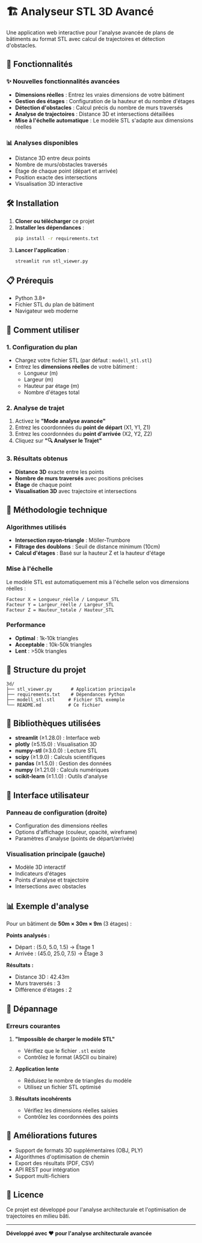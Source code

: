 # 🏗️ Analyseur STL 3D Avancé

Une application web interactive pour l'analyse avancée de plans de bâtiments au format STL avec calcul de trajectoires et détection d'obstacles.

## 🚀 Fonctionnalités

### ✨ Nouvelles fonctionnalités avancées
- **Dimensions réelles** : Entrez les vraies dimensions de votre bâtiment
- **Gestion des étages** : Configuration de la hauteur et du nombre d'étages
- **Détection d'obstacles** : Calcul précis du nombre de murs traversés
- **Analyse de trajectoires** : Distance 3D et intersections détaillées
- **Mise à l'échelle automatique** : Le modèle STL s'adapte aux dimensions réelles

### 📊 Analyses disponibles
- Distance 3D entre deux points
- Nombre de murs/obstacles traversés
- Étage de chaque point (départ et arrivée)
- Position exacte des intersections
- Visualisation 3D interactive

## 🛠️ Installation

1. **Cloner ou télécharger** ce projet
2. **Installer les dépendances** :
   ```bash
   pip install -r requirements.txt
   ```
3. **Lancer l'application** :
   ```bash
   streamlit run stl_viewer.py
   ```

## 📋 Prérequis

- Python 3.8+
- Fichier STL du plan de bâtiment
- Navigateur web moderne

## 🎯 Comment utiliser

### 1. Configuration du plan
- Chargez votre fichier STL (par défaut : `modell_stl.stl`)
- Entrez les **dimensions réelles** de votre bâtiment :
  - Longueur (m)
  - Largeur (m)
  - Hauteur par étage (m)
  - Nombre d'étages total

### 2. Analyse de trajet
1. Activez le **"Mode analyse avancée"**
2. Entrez les coordonnées du **point de départ** (X1, Y1, Z1)
3. Entrez les coordonnées du **point d'arrivée** (X2, Y2, Z2)
4. Cliquez sur **"🔍 Analyser le Trajet"**

### 3. Résultats obtenus
- **Distance 3D** exacte entre les points
- **Nombre de murs traversés** avec positions précises
- **Étage** de chaque point
- **Visualisation 3D** avec trajectoire et intersections

## 🔬 Méthodologie technique

### Algorithmes utilisés
- **Intersection rayon-triangle** : Möller-Trumbore
- **Filtrage des doublons** : Seuil de distance minimum (10cm)
- **Calcul d'étages** : Basé sur la hauteur Z et la hauteur d'étage

### Mise à l'échelle
Le modèle STL est automatiquement mis à l'échelle selon vos dimensions réelles :
```
Facteur X = Longueur_réelle / Longueur_STL
Facteur Y = Largeur_réelle / Largeur_STL  
Facteur Z = Hauteur_totale / Hauteur_STL
```

### Performance
- **Optimal** : 1k-10k triangles
- **Acceptable** : 10k-50k triangles
- **Lent** : >50k triangles

## 📁 Structure du projet

```
3d/
├── stl_viewer.py       # Application principale
├── requirements.txt    # Dépendances Python
├── modell_stl.stl     # Fichier STL exemple
└── README.md          # Ce fichier
```

## 🔧 Bibliothèques utilisées

- **streamlit** (≥1.28.0) : Interface web
- **plotly** (≥5.15.0) : Visualisation 3D
- **numpy-stl** (≥3.0.0) : Lecture STL
- **scipy** (≥1.9.0) : Calculs scientifiques
- **pandas** (≥1.5.0) : Gestion des données
- **numpy** (≥1.21.0) : Calculs numériques
- **scikit-learn** (≥1.1.0) : Outils d'analyse

## 🎨 Interface utilisateur

### Panneau de configuration (droite)
- Configuration des dimensions réelles
- Options d'affichage (couleur, opacité, wireframe)
- Paramètres d'analyse (points de départ/arrivée)

### Visualisation principale (gauche)
- Modèle 3D interactif
- Indicateurs d'étages
- Points d'analyse et trajectoire
- Intersections avec obstacles

## 📊 Exemple d'analyse

Pour un bâtiment de **50m × 30m × 9m** (3 étages) :

**Points analysés :**
- Départ : (5.0, 5.0, 1.5) → Étage 1
- Arrivée : (45.0, 25.0, 7.5) → Étage 3

**Résultats :**
- Distance 3D : 42.43m
- Murs traversés : 3
- Différence d'étages : 2

## 🐛 Dépannage

### Erreurs courantes
1. **"Impossible de charger le modèle STL"**
   - Vérifiez que le fichier `.stl` existe
   - Contrôlez le format (ASCII ou binaire)

2. **Application lente**
   - Réduisez le nombre de triangles du modèle
   - Utilisez un fichier STL optimisé

3. **Résultats incohérents**
   - Vérifiez les dimensions réelles saisies
   - Contrôlez les coordonnées des points

## 🔄 Améliorations futures

- Support de formats 3D supplémentaires (OBJ, PLY)
- Algorithmes d'optimisation de chemin
- Export des résultats (PDF, CSV)
- API REST pour intégration
- Support multi-fichiers

## 📝 Licence

Ce projet est développé pour l'analyse architecturale et l'optimisation de trajectoires en milieu bâti.

---

**Développé avec ❤️ pour l'analyse architecturale avancée**
